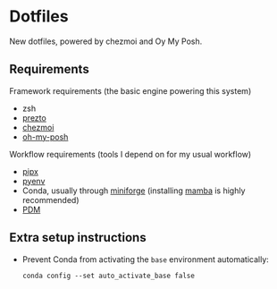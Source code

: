 # Dotfiles

New dotfiles, powered by chezmoi and Oy My Posh.

## Requirements

Framework requirements (the basic engine powering this system)

- zsh
- [prezto](https://github.com/sorin-ionescu/prezto)
- [chezmoi](https://github.com/twpayne/chezmoi/)
- [oh-my-posh](https://github.com/jandedobbeleer/oh-my-posh)

Workflow requirements (tools I depend on for my usual workflow)

- [pipx](https://github.com/pypa/pipx/)
- [pyenv](https://github.com/pyenv/pyenv)
- Conda, usually through [miniforge](https://github.com/conda-forge/miniforge) (installing [mamba](https://github.com/mamba-org/mamba) is highly recommended)
- [PDM](https://github.com/pdm-project/pdm/)

## Extra setup instructions

- Prevent Conda from activating the `base` environment automatically:
  ```
  conda config --set auto_activate_base false
  ```
